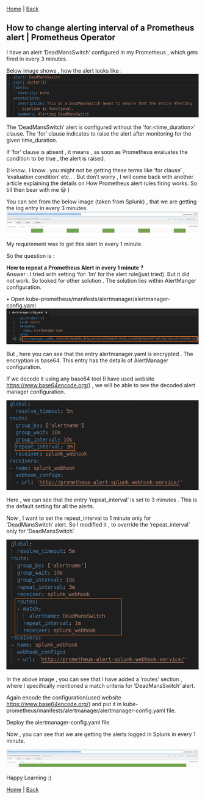 [Home](https://debbiswal.github.io/Tech-BITE) \| [Back](https://debbiswal.github.io/Tech-BITE/#prometheus-operator)

## How to change alerting interval of a Prometheus alert | Prometheus Operator

I have an alert ‘DeadMansSwitch’ configured in my Prometheus , which gets fired in every 3 minutes.  

Below image shows , how the alert looks like :  
![image1](images/img1.png)  

The ‘DeadMansSwitch’ alert is configured without the ‘for:<time_duration>’ clause. The ‘for’ clause indicates to raise the alert after monitoring for the given time_duration.  

If ‘for’ clause is absent , it means , as soon as Prometheus evaluates the condition to be true , the alert is raised.  

(I know.. I know.. you might not be getting these terms like ‘for clause’ , ‘evaluation condition’ etc.. . But don’t worry , I will come back with another article explaining the details on How Prometheus alert rules firing works. So till then bear with me :smiley: )  

You can see from the below image (taken from Splunk) , that we are getting the log entry in every 3 minutes.  
![splunk](images/img2.png)  

My requirement was to get this alert in every 1 minute.  

So the question is :  

**How to repeat a Prometheus Alert in every 1 minute ?**  
Answer :
I tried with setting ‘for: 1m’ for the alert rule(just tried). But it did not work.
So looked for other solution . The solution lies within AlertManger configuration.

•	Open kube-prometheus/manifests/alertmanager/alertmanager-config.yaml
![image3](images/img3.png)  

But , here you can see that  the entry alertmanager.yaml is encrypted .  The encryption is base64. This entry has the details of AlertManager configuration.

If we decode it using any base64 tool (I have used website https://www.base64encode.org/)  , we will be able to see the decoded alert manager configuration.

![image4](images/img4.png)  

Here , we can see that the entry ‘repeat_interval’ is set to 3 minutes . This is the default setting for all the alerts.

Now , I want to set the repeat_interval to 1 minute  only for ‘DeadMansSwitch’ alert.
So I modified it , to override the ‘repeat_interval’ only for ‘DeadMansSwitch’.

![image5](images/img5.png)   

In the above image , you can see that I have added a ‘routes’ section , where I specifically mentioned a match criteria for ‘DeadMansSwitch’ alert.

Again encode the configuration(used website https://www.base64encode.org/)  and put it in  kube-prometheus/manifests/alertmanager/alertmanager-config.yaml  file.

Deploy the alertmanager-config.yaml file.

Now , you can see that we are getting the alerts logged in Splunk in every 1 minute.

![splunk](images/img6.png)   

Happy Learning :)

[Home](https://debbiswal.github.io/Tech-BITE) \| [Back](https://debbiswal.github.io/Tech-BITE/#prometheus-operator)
